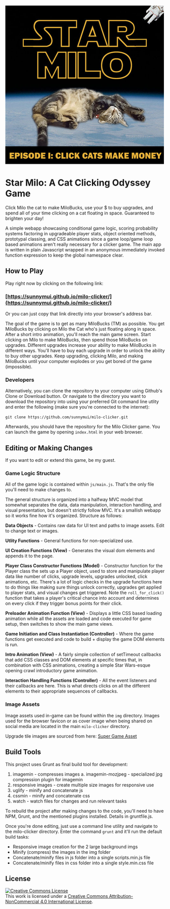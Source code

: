 ![Milo Clicker Game Logo and Cover Image](https://raw.githubusercontent.com/sunnymui/milo-clicker/master/social-cover.jpg "A simple clicker game for people that like cats")

# Star Milo: A Cat Clicking Odyssey Game

Click Milo the cat to make MiloBucks, use your $ to buy upgrades, and spend all of your time clicking on a cat floating in space. Guaranteed to brighten your day! 

A simple webapp showcasing conditional game logic, scoring probability systems factoring in upgradeable player stats, object oriented methods, prototypal classing, and CSS animations since a game loop/game loop based animations aren't really necessary for a clicker game. The main app is written in plain Javascript wrapped in an anonymous immediately invoked function expression to keep the global namespace clear.

## How to Play

Play right now by clicking on the following link:
### [https://sunnymui.github.io/milo-clicker/](https://sunnymui.github.io/milo-clicker/)

Or you can just copy that link directly into your browser's address bar.

The goal of the game is to get as many MiloBucks (TM) as possible. You get MiloBucks by clicking on Milo the Cat who's just floating along in space. After a short intro animation, you'll reach the main game screen. Start clicking on Milo to make MiloBucks, then spend those MiloBucks on upgrades. Different upgrades increase your ability to make MiloBucks in different ways. You'll have to buy each upgrade in order to unlock the ability to buy other upgrades. Keep upgrading, clicking Milo, and making MiloBucks until your computer explodes or you get bored of the game (impossible).

### Developers

Alternatively, you can clone the repository to your computer using Github's Clone or Download button. Or navigate to the directory you want to download the repository into using your preferred Git command line utlity and enter the following (make sure you're connected to the internet):

`git clone https://github.com/sunnymui/milo-clicker.git`

Afterwards, you should have the repository for the Milo Clicker game. You can launch the game by opening `index.html` in your web browser.

## Editing or Making Changes

If you want to edit or extend this game, be my guest. 

### Game Logic Structure

All of the game logic is contained within `js/main.js`. That's the only file you'll need to make changes to.

The general structure is organized into a halfway MVC model that somewhat separates the data, data manipulation, interaction handling, and visual presentation, but doesn't strictly follow MVC. It's a smallish webapp so it works fine how it's organized. Structure as follows:

**Data Objects** - Contains raw data for UI text and paths to image assets. Edit to change text or images.

**Utlity Functions** - General functions for non-specialized use.

**UI Creation Functions (View)** - Generates the visual dom elements and appends it to the page.

**Player Class Constructor Functions (Model)** - Constructor function for the Player class the sets up a Player object, used to store and manipulate player data like number of clicks, upgrade levels, upgrades unlocked, click animations, etc. There's a lot of logic checks in the upgrade functions here to do things like making sure things unlock correctly, upgrades get applied to player stats, and visual changes get triggered. Note the `roll_for_click()` function that takes a player's critical chance into account and determines on every click if they trigger bonus points for their click. 

**Preloader Animation Function (View)** - Displays a little CSS based loading animation while all the assets are loaded and code executed for game setup, then switches to show the main game views.

**Game Initiation and Class Instantiation (Controller)** - Where the game functions get executed and code to build + display the game DOM elements is run.

**Intro Animation (View)** - A fairly simple collection of setTimeout callbacks that add CSS classes and DOM elements at specific times that, in combination with CSS animations, creating a simple Star Wars-esque opening crawl introductory game animation.

**Interaction Handling Functions (Controller)** - All the event listeners and their callbacks are here. This is what directs clicks on all the different elements to their appropriate sequences of callbacks.

### Image Assets

Image assets used in-game can be found within the `img` directory. Images used for the browser favicon or as cover image when being shared on social media are located in the main `milo-clicker` directory.

Upgrade tile images are sourced from here: [Super Game Asset](http://www.supergameasset.com/hero-skills-free-fantasy-rpg-series-game-asset.html)

## Build Tools

This project uses Grunt as final build tool for development:

  1. imagemin - compresses images
    a. imagemin-mozjpeg - specialized jpg compression plugin for imagemin
  2. responsive images - create multiple size images for responsive use
  3. uglify - minify and concatenate js
  4. cssmin - minify and concatenate css
  5. watch - watch files for changes and run relevant tasks
  
To rebuild the project after making changes to the code, you'll need to have NPM, Grunt, and the mentioned plugins installed. Details in gruntfile.js.

Once you're done editing, just use a command line utility and navigate to the milo-clicker directory. Enter the command `grunt` and it'll run the default build tasks:

  * Responsive image creation for the 2 large background imgs
  * Minify (compress) the images in the img folder
  * Concatenate/minify files in js folder into a single scripts.min.js file
  * Concatenate/minify files in css folder into a single style.min.css file

## License

<a rel="license" href="http://creativecommons.org/licenses/by-nc/4.0/"><img alt="Creative Commons License" style="border-width:0" src="https://i.creativecommons.org/l/by-nc/4.0/88x31.png" /></a><br />This work is licensed under a <a rel="license" href="http://creativecommons.org/licenses/by-nc/4.0/">Creative Commons Attribution-NonCommercial 4.0 International License</a>.

